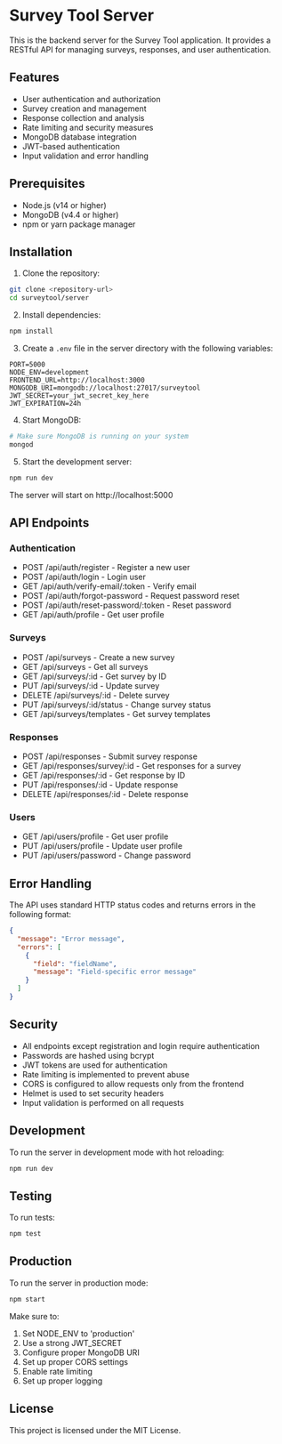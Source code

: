 # Survey Tool Server

This is the backend server for the Survey Tool application. It provides a RESTful API for managing surveys, responses, and user authentication.

## Features

- User authentication and authorization
- Survey creation and management
- Response collection and analysis
- Rate limiting and security measures
- MongoDB database integration
- JWT-based authentication
- Input validation and error handling

## Prerequisites

- Node.js (v14 or higher)
- MongoDB (v4.4 or higher)
- npm or yarn package manager

## Installation

1. Clone the repository:
```bash
git clone <repository-url>
cd surveytool/server
```

2. Install dependencies:
```bash
npm install
```

3. Create a `.env` file in the server directory with the following variables:
```env
PORT=5000
NODE_ENV=development
FRONTEND_URL=http://localhost:3000
MONGODB_URI=mongodb://localhost:27017/surveytool
JWT_SECRET=your_jwt_secret_key_here
JWT_EXPIRATION=24h
```

4. Start MongoDB:
```bash
# Make sure MongoDB is running on your system
mongod
```

5. Start the development server:
```bash
npm run dev
```

The server will start on http://localhost:5000

## API Endpoints

### Authentication
- POST /api/auth/register - Register a new user
- POST /api/auth/login - Login user
- GET /api/auth/verify-email/:token - Verify email
- POST /api/auth/forgot-password - Request password reset
- POST /api/auth/reset-password/:token - Reset password
- GET /api/auth/profile - Get user profile

### Surveys
- POST /api/surveys - Create a new survey
- GET /api/surveys - Get all surveys
- GET /api/surveys/:id - Get survey by ID
- PUT /api/surveys/:id - Update survey
- DELETE /api/surveys/:id - Delete survey
- PUT /api/surveys/:id/status - Change survey status
- GET /api/surveys/templates - Get survey templates

### Responses
- POST /api/responses - Submit survey response
- GET /api/responses/survey/:id - Get responses for a survey
- GET /api/responses/:id - Get response by ID
- PUT /api/responses/:id - Update response
- DELETE /api/responses/:id - Delete response

### Users
- GET /api/users/profile - Get user profile
- PUT /api/users/profile - Update user profile
- PUT /api/users/password - Change password

## Error Handling

The API uses standard HTTP status codes and returns errors in the following format:
```json
{
  "message": "Error message",
  "errors": [
    {
      "field": "fieldName",
      "message": "Field-specific error message"
    }
  ]
}
```

## Security

- All endpoints except registration and login require authentication
- Passwords are hashed using bcrypt
- JWT tokens are used for authentication
- Rate limiting is implemented to prevent abuse
- CORS is configured to allow requests only from the frontend
- Helmet is used to set security headers
- Input validation is performed on all requests

## Development

To run the server in development mode with hot reloading:
```bash
npm run dev
```

## Testing

To run tests:
```bash
npm test
```

## Production

To run the server in production mode:
```bash
npm start
```

Make sure to:
1. Set NODE_ENV to 'production'
2. Use a strong JWT_SECRET
3. Configure proper MongoDB URI
4. Set up proper CORS settings
5. Enable rate limiting
6. Set up proper logging

## License

This project is licensed under the MIT License. 